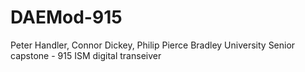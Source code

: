 # DAEMod-915
Peter Handler, Connor Dickey, Philip Pierce Bradley University Senior capstone - 915 ISM digital transeiver 

